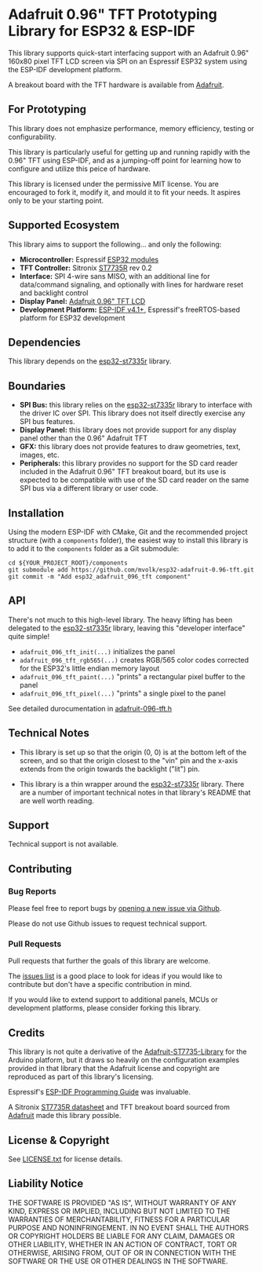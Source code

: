 # Adafruit 0.96" TFT Prototyping Library for ESP32 & ESP-IDF

This library supports quick-start interfacing support
with an Adafruit 0.96" 160x80 pixel TFT LCD screen via
SPI on an Espressif ESP32 system using the ESP-IDF
development platform.

A breakout board with the TFT hardware is available from
[Adafruit](https://www.adafruit.com/product/3533).

## For Prototyping

This library does not emphasize performance, memory
efficiency, testing or configurability.

This library is particularly useful for getting up
and running rapidly with the 0.96" TFT using ESP-IDF,
and as a jumping-off point for learning how to
configure and utilize this peice of hardware.

This library is licensed under the permissive MIT
license. You are encouraged to fork it, modify it,
and mould it to fit your needs. It aspires only to
be your starting point.

## Supported Ecosystem

This library aims to support the following... and only the following:

* **Microcontroller:** Espressif [ESP32 modules](https://www.espressif.com/en/products/modules/esp32)
* **TFT Controller:** Sitronix [ST7735R](https://cdn-shop.adafruit.com/datasheets/ST7735R_V0.2.pdf) rev 0.2
* **Interface:** SPI 4-wire sans MISO, with an
  additional line for data/command signaling, and
  optionally with lines for hardware reset and backlight control
* **Display Panel:** [Adafruit 0.96" TFT LCD](https://www.adafruit.com/product/3533)
* **Development Platform:** [ESP-IDF v4.1+](https://docs.espressif.com/projects/esp-idf/en/latest/esp32/index.html),
  Espressif's freeRTOS-based platform for ESP32 development

## Dependencies

This library depends on the
[esp32-st7335r](https://github.com/mvolk/esp32-st7735r)
library.

## Boundaries

* **SPI Bus:** this library relies on the
  [esp32-st7335r](https://github.com/mvolk/esp32-st7735r)
  library to interface with the driver IC over SPI. This
  library does not itself directly exercise any SPI bus
  features.
* **Display Panel:** this library does not provide support
  for any display panel other than the 0.96" Adafruit TFT
* **GFX:** this library does not provide features to draw
  geometries, text, images, etc.
* **Peripherals:** this library provides no support for the
  SD card reader included in the Adafruit 0.96" TFT breakout
  board, but its use is expected to be compatible with use
  of the SD card reader on the same SPI bus via a different
  library or user code.

## Installation

Using the modern ESP-IDF with CMake, Git and the recommended
project structure (with a `components` folder), the easiest
way to install this library is to add it to the `components`
folder as a Git submodule:

```shell
cd ${YOUR_PROJECT_ROOT}/components
git submodule add https://github.com/mvolk/esp32-adafruit-0.96-tft.git
git commit -m "Add esp32_adafruit_096_tft component"

```

## API

There's not much to this high-level library. The
heavy lifting has been delegated to the
[esp32-st7335r](https://github.com/mvolk/esp32-st7735r)
library, leaving this "developer interface" quite
simple!

* `adafruit_096_tft_init(...)` initializes the panel
* `adafruit_096_tft_rgb565(...)` creates RGB/565 color codes
  corrected for the ESP32's little endian memory layout
* `adafruit_096_tft_paint(...)` "prints" a rectangular pixel
  buffer to the panel
* `adafruit_096_tft_pixel(...)` "prints" a single pixel to
  the panel

See detailed durocumentation in
[adafruit-096-tft.h](./include/adafruit-096-tft.h)

## Technical Notes

* This library is set up so that the origin (0, 0) is
  at the bottom left of the screen, and so that the origin
  closest to the "vin" pin and the x-axis extends from
  the origin towards the backlight ("lit") pin.

* This library is a thin wrapper around the
  [esp32-st7335r](https://github.com/mvolk/esp32-st7735r)
  library. There are a number of important technical
  notes in that library's README that are well worth
  reading.

## Support

Technical support is not available.

## Contributing

### Bug Reports

Please feel free to report bugs by
[opening a new issue via Github](https://github.com/mvolk/esp32-adafruit-096-tft/issues/new).

Please do not use Github issues to request technical support.

### Pull Requests

Pull requests that further the goals of this library are welcome.

The [issues list](https://github.com/mvolk/esp32-adafruit_096_tft/issues)
is a good place to look for ideas if you would like to contribute but
don't have a specific contribution in mind.

If you would like to extend support to additional panels, MCUs or
development platforms, please consider forking this library.

## Credits

This library is not quite a derivative of the [Adafruit-ST7735-Library](Adafruit-ST7735-Library)
for the Arduino platform, but it draws so heavily on the configuration
examples provided in that library that the Adafruit license and copyright
are reproduced as part of this library's licensing.

Espressif's [ESP-IDF Programming Guide](https://docs.espressif.com/projects/esp-idf/en/latest/esp32/index.html)
was invaluable.

A Sitronix [ST7735R datasheet](https://cdn-shop.adafruit.com/datasheets/ST7735R_V0.2.pdf)
and TFT breakout board sourced from [Adafruit](https://www.adafruit.com/)
made this library possible.

## License & Copyright

See [LICENSE.txt](./LICENSE.txt) for license details.

## Liability Notice

THE SOFTWARE IS PROVIDED "AS IS", WITHOUT WARRANTY OF ANY KIND, EXPRESS OR IMPLIED, INCLUDING BUT NOT LIMITED
TO THE WARRANTIES OF MERCHANTABILITY, FITNESS FOR A PARTICULAR PURPOSE AND NONINFRINGEMENT. IN NO EVENT SHALL
THE AUTHORS OR COPYRIGHT HOLDERS BE LIABLE FOR ANY CLAIM, DAMAGES OR OTHER LIABILITY, WHETHER IN AN ACTION OF
CONTRACT, TORT OR OTHERWISE, ARISING FROM, OUT OF OR IN CONNECTION WITH THE SOFTWARE OR THE USE OR OTHER
DEALINGS IN THE SOFTWARE.
